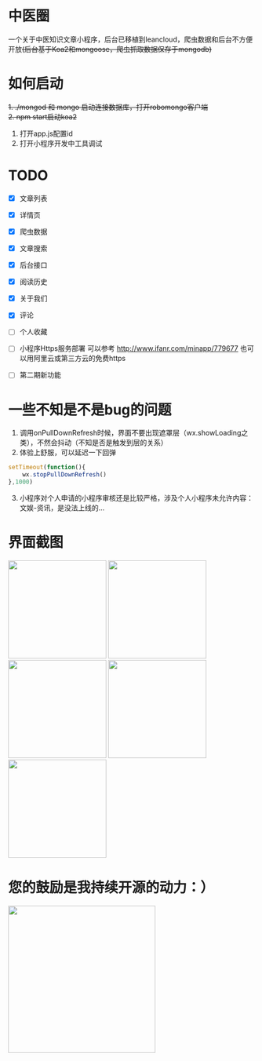 # 中医圈
一个关于中医知识文章小程序，后台已移植到leancloud，爬虫数据和后台不方便开放<del>(后台基于Koa2和mongoose，爬虫抓取数据保存于mongodb)</del>


# 如何启动
<del>1. ./mongod 和 mongo 启动连接数据库，打开robomongo客户端</del>  
<del>2. npm start启动koa2</del>  
1. 打开app.js配置id
2. 打开小程序开发中工具调试  


# TODO
- [x] 文章列表
- [x] 详情页
- [x] 爬虫数据
- [x] 文章搜索
- [x] 后台接口
- [x] 阅读历史
- [x] 关于我们
- [x] 评论
- [ ] 个人收藏
- [ ] 小程序Https服务部署 可以参考 http://www.ifanr.com/minapp/779677 也可以用阿里云或第三方云的免费https
- [ ] 第二期新功能


# 一些不知是不是bug的问题
1. 调用onPullDownRefresh时候，界面不要出现遮罩层（wx.showLoading之类），不然会抖动（不知是否是触发到层的关系）
2. 体验上舒服，可以延迟一下回弹
```js
setTimeout(function(){
    wx.stopPullDownRefresh()
},1000)
```
3. 小程序对个人申请的小程序审核还是比较严格，涉及个人小程序未允许内容：文娱-资讯，是没法上线的...


# 界面截图
<img src="https://github.com/monw3c/zyq/blob/master/pic/4.pic.jpg" width="200"> <img src="https://github.com/monw3c/zyq/blob/master/pic/5.pic.jpg" width="200"> <img src="https://github.com/monw3c/zyq/blob/master/pic/6.pic.jpg" width="200"> <img src="https://github.com/monw3c/zyq/blob/master/pic/8.pic.jpg" width="200"> <img src="https://github.com/monw3c/zyq/blob/master/pic/7.pic.jpg" width="200">

# 您的鼓励是我持续开源的动力：）
<img src="https://github.com/monw3c/angularjs_pingan/blob/master/images/3.pic.jpg" width="300">
